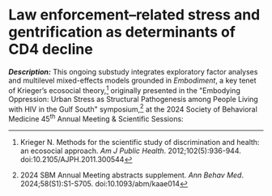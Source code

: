 # Law enforcement–related stress and gentrification as determinants of CD4 decline

***Description:*** This ongoing substudy integrates exploratory factor analyses and multilevel mixed-effects models grounded in _Embodiment_, a key tenet of Krieger’s ecosocial theory,[^1] originally presented in the "Embodying Oppression: Urban Stress as Structural Pathogenesis among People Living with HIV in the Gulf South" symposium,[^2] at the 2024 Society of Behavioral Medicine 45<sup>th</sup> Annual Meeting & Scientific Sessions:

[^1]: Krieger N. Methods for the scientific study of discrimination and health: an ecosocial approach. _Am J Public Health_. 2012;102(5):936-944. doi:10.2105/AJPH.2011.300544

[^2]: 2024 SBM Annual Meeting abstracts supplement. _Ann Behav Med_. 2024;58(S1):S1-S705. doi:10.1093/abm/kaae014
